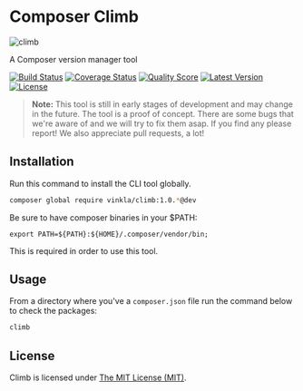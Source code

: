 # Composer Climb

![climb](https://cloud.githubusercontent.com/assets/499192/9735244/a9564544-5639-11e5-8bd2-e108f3d340c1.png)

A Composer version manager tool

[![Build Status](https://img.shields.io/travis/vinkla/climb/master.svg?style=flat)](https://travis-ci.org/vinkla/climb)
[![Coverage Status](https://img.shields.io/scrutinizer/coverage/g/vinkla/climb.svg?style=flat)](https://scrutinizer-ci.com/g/vinkla/climb/code-structure)
[![Quality Score](https://img.shields.io/scrutinizer/g/vinkla/climb.svg?style=flat)](https://scrutinizer-ci.com/g/vinkla/climb)
[![Latest Version](https://img.shields.io/github/release/vinkla/climb.svg?style=flat)](https://github.com/vinkla/climb/releases)
[![License](https://img.shields.io/packagist/l/vinkla/climb.svg?style=flat)](https://packagist.org/packages/vinkla/climb)

> **Note:** This tool is still in early stages of development and may change in the future. The tool is a proof of concept. There are some bugs that we're aware of and we will try to fix them asap. If you find any please report! We also appreciate pull requests, a lot!

## Installation

Run this command to install the CLI tool globally.
```bash
composer global require vinkla/climb:1.0.*@dev
```

Be sure to have composer binaries in your $PATH:
```
export PATH=${PATH}:${HOME}/.composer/vendor/bin;
```

This is required in order to use this tool.

## Usage

From a directory where you've a `composer.json` file run the command below to check the packages:
```bash
climb
```

## License

Climb is licensed under [The MIT License (MIT)](LICENSE).
